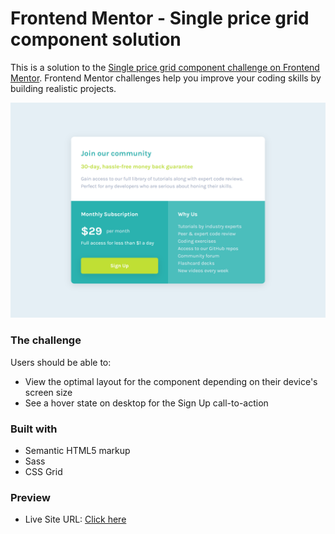 # Frontend Mentor - Single price grid component solution

This is a solution to the [Single price grid component challenge on Frontend Mentor](https://www.frontendmentor.io/challenges/single-price-grid-component-5ce41129d0ff452fec5abbbc). Frontend Mentor challenges help you improve your coding skills by building realistic projects.

![Screenshot - Desktop version](./design/Screenshot%20-%20desktop.png)

### The challenge

Users should be able to:

- View the optimal layout for the component depending on their device's screen size
- See a hover state on desktop for the Sign Up call-to-action

### Built with

- Semantic HTML5 markup
- Sass
- CSS Grid

### Preview

- Live Site URL: [Click here](https://hesam-fattahi.github.io/single-price-grid-component-master/)

